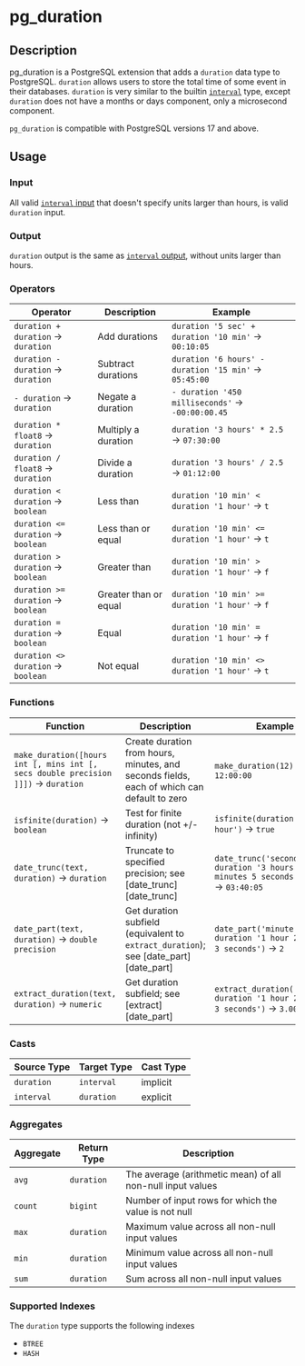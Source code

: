 # pg_duration

## Description

pg_duration is a PostgreSQL extension that adds a `duration` data type to PostgreSQL. `duration` allows users to store
the total time of some event in their databases. `duration` is very similar to the builtin
[`interval`](https://www.postgresql.org/docs/17/datatype-datetime.html) type, except `duration` does not have a months
or days component, only a microsecond component.

`pg_duration` is compatible with PostgreSQL versions 17 and above.

## Usage

### Input

All valid [`interval` input](https://www.postgresql.org/docs/current/datatype-datetime.html#DATATYPE-INTERVAL-INPUT)
that doesn't specify units larger than hours, is valid `duration` input.

### Output

`duration` output is the same as
[`interval` output](https://www.postgresql.org/docs/current/datatype-datetime.html#DATATYPE-INTERVAL-OUTPUT), without
units larger than hours.

### Operators

| Operator                            | Description           | Example                                                |
|-------------------------------------|-----------------------|--------------------------------------------------------|
| `duration + duration` -> `duration` | Add durations         | `duration '5 sec' + duration '10 min'` -> `00:10:05`   |
| `duration - duration` -> `duration` | Subtract durations    | `duration '6 hours' - duration '15 min'` -> `05:45:00` |
| `- duration` -> `duration`          | Negate a duration     | `- duration '450 milliseconds'` -> `-00:00:00.45`      |
| `duration * float8` -> `duration`   | Multiply a duration   | `duration '3 hours' * 2.5` -> `07:30:00`               |
| `duration / float8` -> `duration`   | Divide a duration     | `duration '3 hours' / 2.5` -> `01:12:00`               |
| `duration < duration` -> `boolean`  | Less than             | `duration '10 min' < duration '1 hour'` -> `t`         |
| `duration <= duration` -> `boolean` | Less than or equal    | `duration '10 min' <= duration '1 hour'` -> `t`        |
| `duration > duration` -> `boolean`  | Greater than          | `duration '10 min' > duration '1 hour'` -> `f`         |
| `duration >= duration` -> `boolean` | Greater than or equal | `duration '10 min' >= duration '1 hour'` -> `f`        |
| `duration = duration` -> `boolean`  | Equal                 | `duration '10 min' = duration '1 hour'` -> `f`         |
| `duration <> duration` -> `boolean` | Not equal             | `duration '10 min' <> duration '1 hour'` -> `t`        |

### Functions

| Function                                                                           | Description                                                                                | Example                                                                             |
|------------------------------------------------------------------------------------|--------------------------------------------------------------------------------------------|-------------------------------------------------------------------------------------|
| `make_duration([hours int [, mins int [, secs double precision ]]])` -> `duration` | Create duration from hours, minutes, and seconds fields, each of which can default to zero | `make_duration(12)` -> `12:00:00`                                                   |
| `isfinite(duration)` -> `boolean`                                                  | Test for finite duration (not +/-infinity)                                                 | `isfinite(duration '1 hour')` -> `true`                                             |
| `date_trunc(text, duration)` -> `duration`                                         | Truncate to specified precision; see [date_trunc][date_trunc]                              | `date_trunc('second', duration '3 hours 40 minutes 5 seconds 60 ms')` -> `03:40:05` |
| `date_part(text, duration)` -> `double precision`                                  | Get duration subfield (equivalent to `extract_duration`); see [date_part][date_part]       | `date_part('minute', duration '1 hour 2 minutes 3 seconds')` -> `2`                 |
| `extract_duration(text, duration)` -> `numeric`                                    | Get duration subfield; see [extract][date_part]                                            | `extract_duration('second', duration '1 hour 2 minutes 3 seconds')` -> `3.004`      |

### Casts

| Source Type | Target Type | Cast Type |
|-------------|-------------|-----------|
| `duration`  | `interval`  | implicit  |
| `interval`  | `duration`  | explicit  |

### Aggregates

| Aggregate | Return Type | Description                                                |
|-----------|-------------|------------------------------------------------------------|
| `avg`     | `duration`  | The average (arithmetic mean) of all non-null input values |
| `count`   | `bigint`    | Number of input rows for which the value is not null       |
| `max`     | `duration`  | Maximum value across all non-null input values             |
| `min`     | `duration`  | Minimum value across all non-null input values             |
| `sum`     | `duration`  | Sum across all non-null input values                       |

### Supported Indexes

The `duration` type supports the following indexes

- `BTREE`
- `HASH`